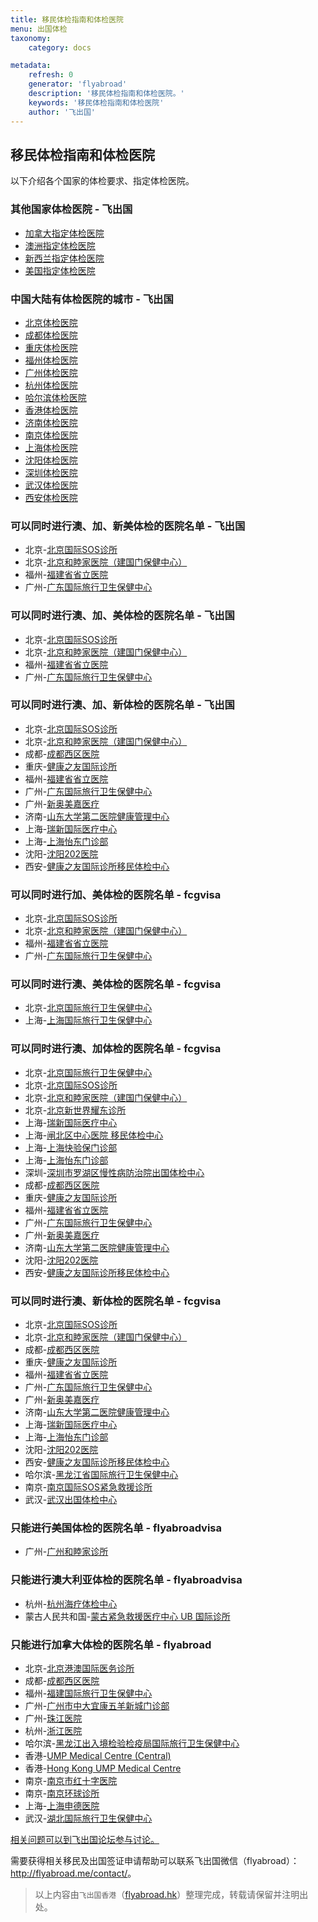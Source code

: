 ```yaml
---
title: 移民体检指南和体检医院
menu: 出国体检
taxonomy:
    category: docs

metadata:
    refresh: 0
    generator: 'flyabroad'
    description: '移民体检指南和体检医院。'
    keywords: '移民体检指南和体检医院'
    author: '飞出国'
---
```


## 移民体检指南和体检医院

以下介绍各个国家的体检要求、指定体检医院。

### 其他国家体检医院 - 飞出国

- [加拿大指定体检医院](ca)
- [澳洲指定体检医院](au)
- [新西兰指定体检医院](nz)
- [美国指定体检医院](us)

### 中国大陆有体检医院的城市 - 飞出国

- [北京体检医院](bj)
- [成都体检医院](cd)
- [重庆体检医院](cq)
- [福州体检医院](fz)
- [广州体检医院](gz)
- [杭州体检医院](hz)
- [哈尔滨体检医院](heb)
- [香港体检医院](hk)
- [济南体检医院](jn)
- [南京体检医院](nj)
- [上海体检医院](sh)
- [沈阳体检医院](sy)
- [深圳体检医院](sz)
- [武汉体检医院](wh)
- [西安体检医院](xa)

### 可以同时进行澳、加、新美体检的医院名单 - 飞出国

- 北京-[北京国际SOS诊所](bj/bisosc)
- 北京-[北京和睦家医院（建国门保健中心）](bj/bufhawc)
- 福州-[福建省省立医院](fz/fph)
- 广州-[广东国际旅行卫生保健中心](gz/gdithc)

### 可以同时进行澳、加、美体检的医院名单 - 飞出国

- 北京-[北京国际SOS诊所](bj/bisosc)
- 北京-[北京和睦家医院（建国门保健中心）](bj/bufhawc)
- 福州-[福建省省立医院](fz/fph)
- 广州-[广东国际旅行卫生保健中心](gz/gdithc)

### 可以同时进行澳、加、新体检的医院名单 - 飞出国

- 北京-[北京国际SOS诊所](bj/bisosc)
- 北京-[北京和睦家医院（建国门保健中心）](bj/bufhawc)
- 成都-[成都西区医院](cd/cimec)
- 重庆-[健康之友国际诊所](cq/hic)
- 福州-[福建省省立医院](fz/fph)
- 广州-[广东国际旅行卫生保健中心](gz/gdithc)
- 广州-[新奥美嘉医疗](gz/nom)
- 济南-[山东大学第二医院健康管理中心 ](jn/jnimec)
- 上海-[瑞新国际医疗中心](sh/ph)
- 上海-[上海怡东门诊部](sh/shemc)
- 沈阳-[沈阳202医院](sy/shimec)
- 西安-[健康之友国际诊所移民体检中心](xa/xahic)

### 可以同时进行加、美体检的医院名单 - fcgvisa

- 北京-[北京国际SOS诊所](bj/bisosc)
- 北京-[北京和睦家医院（建国门保健中心）](bj/bufhawc)
- 福州-[福建省省立医院](fz/fph)
- 广州-[广东国际旅行卫生保健中心](gz/gdithc)

### 可以同时进行澳、美体检的医院名单 - fcgvisa

- 北京-[北京国际旅行卫生保健中心](bj/bithc)
- 上海-[上海国际旅行卫生保健中心](../sh/shithc)

### 可以同时进行澳、加体检的医院名单 - fcgvisa

- 北京-[北京国际旅行卫生保健中心](bj/bithc)
- 北京-[北京国际SOS诊所](bj/bisosc)
- 北京-[北京和睦家医院（建国门保健中心）](bj/bufhawc)
- 北京-[北京新世界耀东诊所](bj/bnwemc)
- 上海-[瑞新国际医疗中心](sh/ph)
- 上海-[闸北区中心医院 移民体检中心](sh/imczb)
- 上海-[上海快验保门诊部](sh/mmcsh)
- 上海-[上海怡东门诊部](sh/shemc)
- 深圳-[深圳市罗湖区慢性病防治院出国体检中心](sz/imesz)
- 成都-[成都西区医院](cd/cimec)
- 重庆-[健康之友国际诊所](cq/hic)
- 福州-[福建省省立医院](fz/fph)
- 广州-[广东国际旅行卫生保健中心](gz/gdithc)
- 广州-[新奥美嘉医疗](gz/nom)
- 济南-[山东大学第二医院健康管理中心 ](jn/jnimec)
- 沈阳-[沈阳202医院](sy/shimec)
- 西安-[健康之友国际诊所移民体检中心](xa/xahic)

### 可以同时进行澳、新体检的医院名单 - fcgvisa

- 北京-[北京国际SOS诊所](bj/bisosc)
- 北京-[北京和睦家医院（建国门保健中心）](bj/bufhawc)
- 成都-[成都西区医院](cd/cimec)
- 重庆-[健康之友国际诊所](cq/hic)
- 福州-[福建省省立医院](fz/fph)
- 广州-[广东国际旅行卫生保健中心](gz/gdithc)
- 广州-[新奥美嘉医疗](gz/nom)
- 济南-[山东大学第二医院健康管理中心 ](jn/jnimec)
- 上海-[瑞新国际医疗中心](sh/ph)
- 上海-[上海怡东门诊部](sh/shemc)
- 沈阳-[沈阳202医院](sy/shimec)
- 西安-[健康之友国际诊所移民体检中心](xa/xahic)
- 哈尔滨-[黑龙江省国际旅行卫生保健中心](heb/hhcit)
- 南京-[南京国际SOS紧急救援诊所 ](nj/njisosc)
- 武汉-[武汉出国体检中心](wh/whimc)

### 只能进行美国体检的医院名单 - flyabroadvisa

- 广州-[广州和睦家诊所](http://bbs.fcgvisa.com/t/guangzhou-united-family-clinic/15276)

### 只能进行澳大利亚体检的医院名单 - flyabroadvisa

- 杭州-[杭州海疗体检中心](hz/hzhlmec)
- 蒙古人民共和国-[蒙古紧急救援医疗中心 UB 国际诊所](nmg/ub)

### 只能进行加拿大体检的医院名单 - flyabroad

- 北京-[北京港澳国际医务诊所](bj/bhkimc)
- 成都-[成都西区医院](cd/cimec)
- 福州-[福建国际旅行卫生保健中心](fz/fithc)
- 广州-[广州市中大宜康五羊新城门诊部](gz/zdykemc)
- 广州-[珠江医院](gz/gzimec)
- 杭州-[浙江医院](zj/zjhh)
- 哈尔滨-[黑龙江出入境检验检疫局国际旅行卫生保健中心](heb/hhcit)
- 香港-[UMP Medical Centre (Central)](hk/umpmc)
- 香港-[Hong Kong UMP Medical Centre](hk/hkump)
- 南京-[南京市红十字医院](nj/njrch)
- 南京-[南京环球诊所](nj/gdnjc)
- 上海-[上海申德医院](sh/shsmc)
- 武汉-[湖北国际旅行卫生保健中心](wh/hbithc)

[相关问题可以到飞出国论坛参与讨论。](http://bbs.fcgvisa.com/c/apply/medical?target=_blank)

需要获得相关移民及出国签证申请帮助可以联系飞出国微信（flyabroad）： <a href="http://flyabroad.me/contact" target="_blank">http://flyabroad.me/contact/</a>。

> 以上内容由`飞出国香港`（<a href="http://flyabroad.hk/" target="_blank">flyabroad.hk</a>）整理完成，转载请保留并注明出处。